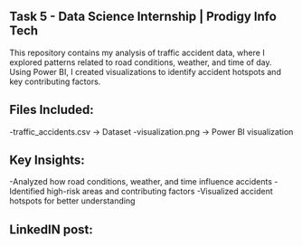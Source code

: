 ## Task 5 - Data Science Internship | Prodigy Info Tech
This repository contains my analysis of traffic accident data, where I explored patterns related to road conditions, weather, and time of day. Using Power BI, I created visualizations to identify accident hotspots and key contributing factors.

## Files Included:
-traffic_accidents.csv → Dataset
-visualization.png → Power BI visualization

## Key Insights:
-Analyzed how road conditions, weather, and time influence accidents
-Identified high-risk areas and contributing factors
-Visualized accident hotspots for better understanding

## LinkedIN post: 
